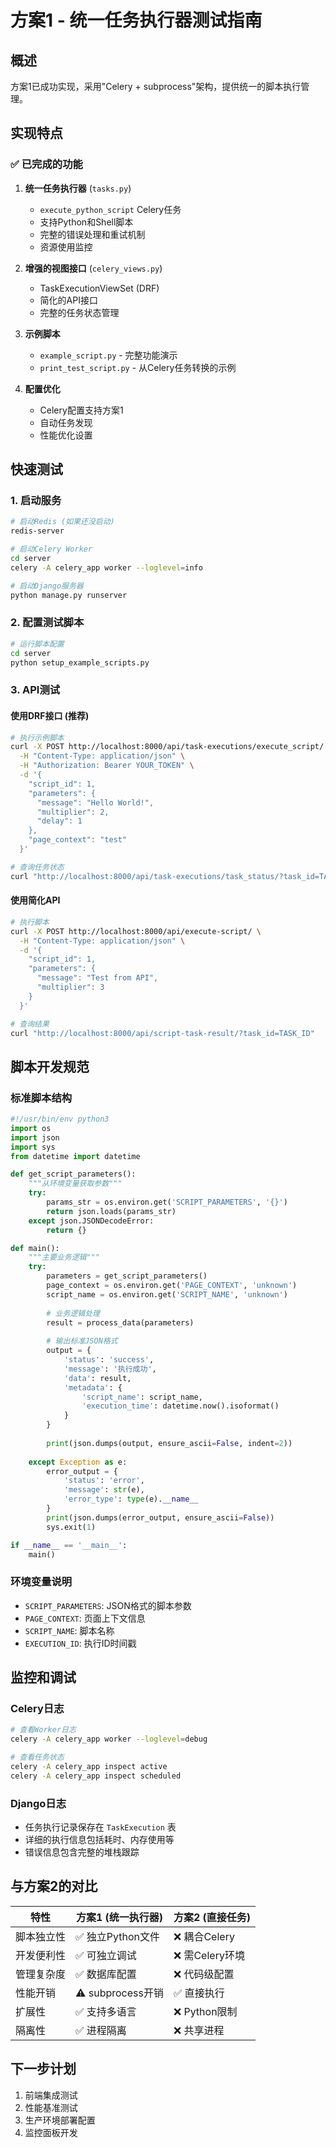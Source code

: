 # 方案1 - 统一任务执行器测试指南

## 概述
方案1已成功实现，采用"Celery + subprocess"架构，提供统一的脚本执行管理。

## 实现特点

### ✅ 已完成的功能
1. **统一任务执行器** (`tasks.py`)
   - `execute_python_script` Celery任务
   - 支持Python和Shell脚本
   - 完整的错误处理和重试机制
   - 资源使用监控

2. **增强的视图接口** (`celery_views.py`)
   - TaskExecutionViewSet (DRF)
   - 简化的API接口
   - 完整的任务状态管理

3. **示例脚本**
   - `example_script.py` - 完整功能演示
   - `print_test_script.py` - 从Celery任务转换的示例

4. **配置优化**
   - Celery配置支持方案1
   - 自动任务发现
   - 性能优化设置

## 快速测试

### 1. 启动服务
```bash
# 启动Redis (如果还没启动)
redis-server

# 启动Celery Worker
cd server
celery -A celery_app worker --loglevel=info

# 启动Django服务器
python manage.py runserver
```

### 2. 配置测试脚本
```bash
# 运行脚本配置
cd server
python setup_example_scripts.py
```

### 3. API测试

#### 使用DRF接口 (推荐)
```bash
# 执行示例脚本
curl -X POST http://localhost:8000/api/task-executions/execute_script/ \
  -H "Content-Type: application/json" \
  -H "Authorization: Bearer YOUR_TOKEN" \
  -d '{
    "script_id": 1,
    "parameters": {
      "message": "Hello World!",
      "multiplier": 2,
      "delay": 1
    },
    "page_context": "test"
  }'

# 查询任务状态
curl "http://localhost:8000/api/task-executions/task_status/?task_id=TASK_ID"
```

#### 使用简化API
```bash
# 执行脚本
curl -X POST http://localhost:8000/api/execute-script/ \
  -H "Content-Type: application/json" \
  -d '{
    "script_id": 1,
    "parameters": {
      "message": "Test from API",
      "multiplier": 3
    }
  }'

# 查询结果
curl "http://localhost:8000/api/script-task-result/?task_id=TASK_ID"
```

## 脚本开发规范

### 标准脚本结构
```python
#!/usr/bin/env python3
import os
import json
import sys
from datetime import datetime

def get_script_parameters():
    """从环境变量获取参数"""
    try:
        params_str = os.environ.get('SCRIPT_PARAMETERS', '{}')
        return json.loads(params_str)
    except json.JSONDecodeError:
        return {}

def main():
    """主要业务逻辑"""
    try:
        parameters = get_script_parameters()
        page_context = os.environ.get('PAGE_CONTEXT', 'unknown')
        script_name = os.environ.get('SCRIPT_NAME', 'unknown')
        
        # 业务逻辑处理
        result = process_data(parameters)
        
        # 输出标准JSON格式
        output = {
            'status': 'success',
            'message': '执行成功',
            'data': result,
            'metadata': {
                'script_name': script_name,
                'execution_time': datetime.now().isoformat()
            }
        }
        
        print(json.dumps(output, ensure_ascii=False, indent=2))
        
    except Exception as e:
        error_output = {
            'status': 'error',
            'message': str(e),
            'error_type': type(e).__name__
        }
        print(json.dumps(error_output, ensure_ascii=False))
        sys.exit(1)

if __name__ == '__main__':
    main()
```

### 环境变量说明
- `SCRIPT_PARAMETERS`: JSON格式的脚本参数
- `PAGE_CONTEXT`: 页面上下文信息
- `SCRIPT_NAME`: 脚本名称
- `EXECUTION_ID`: 执行ID时间戳

## 监控和调试

### Celery日志
```bash
# 查看Worker日志
celery -A celery_app worker --loglevel=debug

# 查看任务状态
celery -A celery_app inspect active
celery -A celery_app inspect scheduled
```

### Django日志
- 任务执行记录保存在 `TaskExecution` 表
- 详细的执行信息包括耗时、内存使用等
- 错误信息包含完整的堆栈跟踪

## 与方案2的对比

| 特性 | 方案1 (统一执行器) | 方案2 (直接任务) |
|------|-------------------|------------------|
| 脚本独立性 | ✅ 独立Python文件 | ❌ 耦合Celery |
| 开发便利性 | ✅ 可独立调试 | ❌ 需Celery环境 |
| 管理复杂度 | ✅ 数据库配置 | ❌ 代码级配置 |
| 性能开销 | ⚠️ subprocess开销 | ✅ 直接执行 |
| 扩展性 | ✅ 支持多语言 | ❌ Python限制 |
| 隔离性 | ✅ 进程隔离 | ❌ 共享进程 |

## 下一步计划
1. 前端集成测试
2. 性能基准测试
3. 生产环境部署配置
4. 监控面板开发
